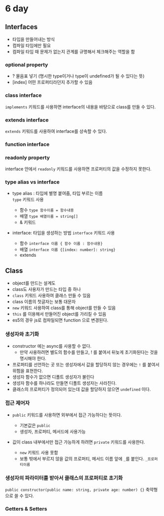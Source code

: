 # 6 day

## Interfaces

- 타입을 만들어내는 방식
- 컴파일 타임에만 필요
- 컴파일 타임 때 문제가 없는지 관계를 규명해서 체크해주는 역할을 함

### optional property

- ? 물음표 넣기 (명시한 type이거나 type이 undefined가 될 수 있다는 뜻)
- [index] 어떤 프로퍼티라던지 추가할 수 있음

### class interface

`implements` 키워드를 사용하면 interface의 내용을 바탕으로 class를 만들 수 있다.

### extends interface

`extends` 키워드를 사용하여 interface를 상속할 수 있다.

### function interface

### readonly property

interface 안에서 `readonly` 키워드를 사용하면 프로퍼티의 값을 수정하지 못한다.

### type alias vs interface

- type alias : 타입에 별명 붙여줌, 타입 부르는 이름  
  `type` 키워드 사용

  - 함수
    `type 함수이름 = 함수내용`
  - 배열
    `type 배열이름 = string[]`
  - & 키워드

- interface: 타입을 생성하는 방법
  `interface` 키워드 사용

  - 함수
    `interface 이름 { 함수 이름 : 함수내용}`
  - 배열
    `interface 이름 {[index: number]: string}`
  - extends

## Class

- object를 만드는 설계도
- class도 사용자가 만드는 타입 중 하나
- `class` 키워드 사용하여 클래스 만들 수 있음
- class 이름의 첫글자는 보통 대문자
- `new` 키워드 사용하여 class를 통해 object를 만들 수 있음
- `this` 를 이용해서 만들어진 object를 가리킬 수 있음
- es5의 경우 js로 컴파일되면 function 으로 변경된다.

### 생성자와 초기화

- constructor 에는 async를 사용할 수 없다.
  - 만약 사용하려면 별도의 함수를 만들고, ! 를 붙여서 뒤늦게 초기화된다는 것을 명시해야 한다.
- 프로퍼티를 선언하는 곳 또는 생성자에서 값을 할당하지 않는 경우에는 `!` 를 붙여서 위험을 표현한다.
- 생성자 함수가 없으면 디폴트 생성자가 불린다
- 생성자 함수를 하나라도 만들면 디폴트 생성자는 사라진다.
- 클래스의 프로퍼티가 정의되어 있는데 값을 할당하지 않으면 `undefined` 이다.

### 접근 제어자

- `public` 키워드를 사용하면 외부에서 접근 가능하다는 뜻이다.

  - 기본값은 `public`
  - 생성자, 프로퍼티, 메서드에 사용가능

- 깂이 class 내부에서만 접근 가능하게 하려면 `private` 키워드를 사용한다.

  - `new` 키워드 사용 못함
  - 보통 밖에서 부르지 않을 값의 프로퍼티, 메서드 이름 앞에 `_`를 붙인다. `_프로퍼티이름`

### 생성자의 파라미터를 받아서 클래스의 프로퍼티로 초기화

`public constructor(public name: string, private age: number) {}`
축약형으로 쓸 수 있다.

### Getters & Setters
